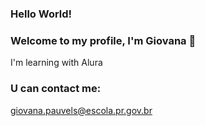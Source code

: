 ### Hello World!

### Welcome to my profile, I'm Giovana 🤍
I'm learning with Alura

### U can contact me: 
giovana.pauvels@escola.pr.gov.br
